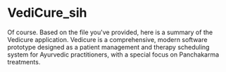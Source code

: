# VediCure_sih
Of course. Based on the file you've provided, here is a summary of the Vedicure application.  Vedicure is a comprehensive, modern software prototype designed as a patient management and therapy scheduling system for Ayurvedic practitioners, with a special focus on Panchakarma treatments.
